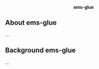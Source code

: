 <p align="center">
<strong>ems-glue</strong>
</p>

## About ems-glue

...

## Background ems-glue

...